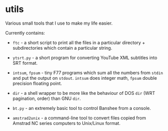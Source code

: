 # utils
Various small tools that I use to make my life easier.

Currently contains:

 * `ftc` - a short script to print all the files in a particular directory + subdirectories which contain a particular string.

 * `ytsrt.py` - a short program for converting YouTube XML subtitles into SRT format.

 * `intsum`, `fpsum` - tiny F77 programs which sum all the numbers from `stdin` and put the output on `stdout`.  `intsum` does integer math, `fpsum` double precision floating point.

 * `dir` - a shell wrapper to be more like the behaviour of DOS `dir` (WRT pagination, order) than GNU `dir`.

 * `bt.py` - an extremely basic tool to control Banshee from a console.

 * `amstrad2unix` - a command-line tool to convert files copied from Amstrad NC series computers to Unix/Linux format.
